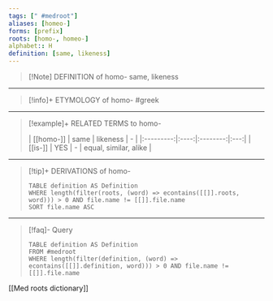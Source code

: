 ```yaml
---
tags: [" #medroot"]
aliases: [homeo-]
forms: [prefix]
roots: [homo-, homeo-]
alphabet:: H
definition: [same, likeness]
---
```

>[!Note] DEFINITION of homo-
>same, likeness
_____
>[!info]+ ETYMOLOGY of homo-
>#greek
_____
>[!example]+ RELATED TERMS to homo-
>
>| [[homo-]] | same | likeness |  -  |
|:---------:|:----:|:--------:|:---:|
|  [[is-]]  | YES  |    -     | equal, similar, alike    |
_____
>[!tip]+ DERIVATIONS of homo-
>```dataview
>TABLE definition AS Definition 
>WHERE length(filter(roots, (word) => econtains([[]].roots, word))) > 0 AND file.name != [[]].file.name
>SORT file.name ASC
>```
___
>[!faq]- Query
>
>```dataview
>TABLE definition AS Definition
>FROM #medroot
>WHERE length(filter(definition, (word) => econtains([[]].definition, word))) > 0 AND file.name != [[]].file.name
>```

[[Med roots dictionary]]